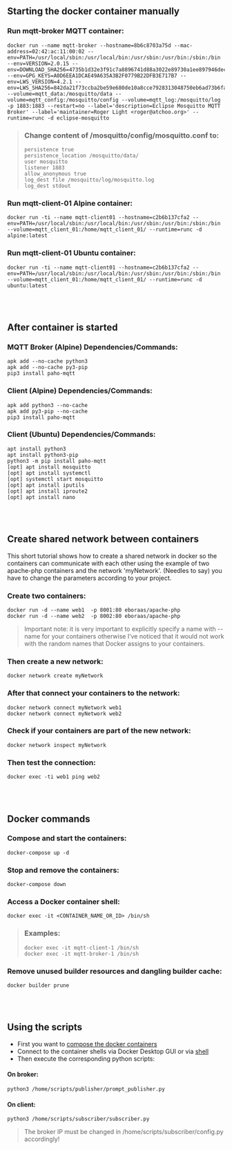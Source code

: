 ## __Starting the docker container manually__
### Run mqtt-broker MQTT container:
```
docker run --name mqtt-broker --hostname=8b6c8703a75d --mac-address=02:42:ac:11:00:02 --env=PATH=/usr/local/sbin:/usr/local/bin:/usr/sbin:/usr/bin:/sbin:/bin --env=VERSION=2.0.15 --env=DOWNLOAD_SHA256=4735b1d32e3f91c7a8896741d88a3022e89730a1ee897946decfa0df27039ac6 --env=GPG_KEYS=A0D6EEA1DCAE49A635A3B2F0779B22DFB3E717B7 --env=LWS_VERSION=4.2.1 --env=LWS_SHA256=842da21f73ccba2be59e680de10a8cce7928313048750eb6ad73b6fa50763c51 --volume=mqtt_data:/mosquitto/data --volume=mqtt_config:/mosquitto/config --volume=mqtt_log:/mosquitto/log -p 1883:1883 --restart=no --label='description=Eclipse Mosquitto MQTT Broker' --label='maintainer=Roger Light <roger@atchoo.org>' --runtime=runc -d eclipse-mosquitto
```

>   ### Change content of /mosquitto/config/mosquitto.conf to:
>   ```
>   persistence true
>   persistence_location /mosquitto/data/
>   user mosquitto
>   listener 1883
>   allow_anonymous true
>   log_dest file /mosquitto/log/mosquitto.log
>   log_dest stdout
>   ```

### Run mqtt-client-01 Alpine container:
```
docker run -ti --name mqtt-client01 --hostname=c2b6b137cfa2 --env=PATH=/usr/local/sbin:/usr/local/bin:/usr/sbin:/usr/bin:/sbin:/bin --volume=mqtt_client_01:/home/mqtt_client_01/ --runtime=runc -d alpine:latest
```

### Run mqtt-client-01 Ubuntu container:
```
docker run -ti --name mqtt-client01 --hostname=c2b6b137cfa2 --env=PATH=/usr/local/sbin:/usr/local/bin:/usr/sbin:/usr/bin:/sbin:/bin --volume=mqtt_client_01:/home/mqtt_client_01/ --runtime=runc -d ubuntu:latest
```

<br><br>

## __After container is started__
### MQTT Broker (Alpine) Dependencies/Commands:
```
apk add --no-cache python3
apk add --no-cache py3-pip
pip3 install paho-mqtt
```

### Client (Alpine) Dependencies/Commands:
```
apk add python3 --no-cache
apk add py3-pip --no-cache
pip3 install paho-mqtt
```

### Client (Ubuntu) Dependencies/Commands:
```
apt install python3
apt install python3-pip
python3 -m pip install paho-mqtt
[opt] apt install mosquitto
[opt] apt install systemctl
[opt] systemctl start mosquitto
[opt] apt install iputils
[opt] apt install iproute2
[opt] apt install nano
```

<br><br>

## __Create shared network between containers__
This short tutorial shows how to create a shared network in docker so the containers can communicate with each other
using the example of two apache-php containers and the network 'myNetwork'. 
(Needles to say) you have to change the parameters according to your project.

### Create two containers:
```
docker run -d --name web1  -p 8001:80 eboraas/apache-php
docker run -d --name web2  -p 8002:80 eboraas/apache-php
```
> Important note: it is very important to explicitly specify a name with --name for your containers otherwise I’ve noticed that it would not work with the random names that Docker assigns to your containers.

### Then create a new network:
```
docker network create myNetwork
```

### After that connect your containers to the network:
```
docker network connect myNetwork web1
docker network connect myNetwork web2 
```

### Check if your containers are part of the new network:
```
docker network inspect myNetwork
```

### Then test the connection:
```
docker exec -ti web1 ping web2
```

<br><br>

## __Docker commands__
### Compose and start the containers:
```docker-compose up -d```  

### Stop and remove the containers:
```docker-compose down```  

### Access a Docker container shell:
```docker exec -it <CONTAINER_NAME_OR_ID> /bin/sh```
> ### Examples:   
> ```docker exec -it mqtt-client-1 /bin/sh```   
> ```docker exec -it mqtt-broker-1 /bin/sh```

### Remove unused builder resources and dangling builder cache:
```docker builder prune```

<br><br>

## __Using the scripts__
- First you want to [compose the docker containers](#compose-and-start-the-containers)
- Connect to the container shells via Docker Desktop GUI or via [shell](#access-a-docker-container-shell)
- Then execute the corresponding python scripts:

#### On broker:
```python3 /home/scripts/publisher/prompt_publisher.py```

#### On client:
```python3 /home/scripts/subscriber/subscriber.py```
> The broker IP must be changed in /home/scripts/subscriber/config.py accordingly!


